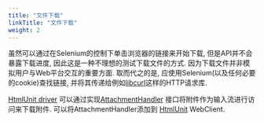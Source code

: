 ```yaml
---
title: "文件下载"
linkTitle: "文件下载"
weight: 2
---
```



虽然可以通过在Selenium的控制下单击浏览器的链接来开始下载, 但是API并不会暴露下载进度, 因此这是一种不理想的测试下载文件的方式.
因为下载文件并非模拟用户与Web平台交互的重要方面. 取而代之的是, 应使用Selenium(以及任何必要的cookie)查找链接, 并将其传递给例如[libcurl](//curl.haxx.se/libcurl/)这样的HTTP请求库.


[HtmlUnit driver](https://github.com/SeleniumHQ/htmlunit-driver) 
可以通过实现[AttachmentHandler](https://htmlunit.sourceforge.io/apidocs/com/gargoylesoftware/htmlunit/attachment/AttachmentHandler.html) 
接口将附件作为输入流进行访问来下载附件. 
可以将AttachmentHandler添加到
[HtmlUnit](https://htmlunit.sourceforge.io/) WebClient.
